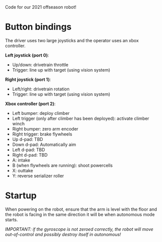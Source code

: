 Code for our 2021 offseason robot!

# Button bindings
The driver uses two large joysticks and the operator uses an xbox controller.

**Left joystick (port 0)**:
 - Up/down: drivetrain throttle
 - Trigger: line up with target (using vision system)
 
**Right joystick (port 1)**:
 - Left/right: drivetrain rotation
 - Trigger: line up with target (using vision system)

**Xbox controller (port 2)**:
 - Left bumper: deploy climber
 - Left trigger (only after climber has been deployed): activate climber winch
 - Right bumper: zero arm encoder
 - Right trigger: brake flywheels
 - Up d-pad: TBD
 - Down d-pad: Automatically aim
 - Left d-pad: TBD
 - Right d-pad: TBD
 - A: intake
 - B (when flywheels are running): shoot powercells
 - X: outtake
 - Y: reverse serializer roller
 
# Startup
When powering on the robot, ensure that the arm is level with the floor and the robot is facing in the same direction it will be when autonomous mode starts.

*IMPORTANT: if the gyroscope is not zeroed correctly, the robot will move out-of-control and possibly destroy itself in autonomous!*
